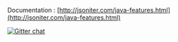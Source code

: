 Documentation : [http://jsoniter.com/java-features.html](http://jsoniter.com/java-features.html)

[![Gitter chat](https://badges.gitter.im/gitterHQ/gitter.png)](https://gitter.im/json-iterator/Lobby)